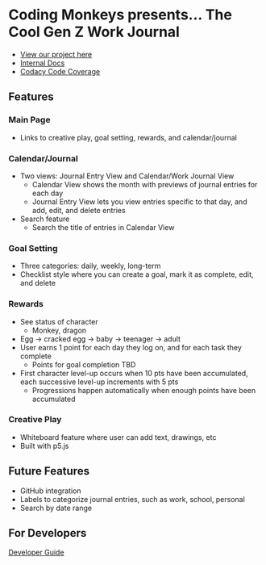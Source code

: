 # Coding Monkeys presents... The Cool Gen Z Work Journal

- [View our project here](https://cse110-sp24-group19.github.io/final-project/)
- [Internal Docs](https://cse110-sp24-group19.github.io/final-project/docs)
- [Codacy Code Coverage](https://app.codacy.com/organizations/gh/cse110-sp24-group19/dashboard)

## Features

### Main Page

- Links to creative play, goal setting, rewards, and calendar/journal

### Calendar/Journal

- Two views: Journal Entry View and Calendar/Work Journal View
  - Calendar View shows the month with previews of journal entries for each day
  - Journal Entry View lets you view entries specific to that day, and add, edit, and delete entries
- Search feature
  - Search the title of entries in Calendar View

### Goal Setting

- Three categories: daily, weekly, long-term
- Checklist style where you can create a goal, mark it as complete, edit, and delete

### Rewards

- See status of character
  - Monkey, dragon
- Egg -> cracked egg -> baby -> teenager -> adult
- User earns 1 point for each day they log on, and for each task they complete
  - Points for goal completion TBD
- First character level-up occurs when 10 pts have been accumulated, each successive level-up increments with 5 pts
  - Progressions happen automatically when enough points have been accumulated

### Creative Play

- Whiteboard feature where user can add text, drawings, etc
- Built with p5.js

## Future Features

- GitHub integration
- Labels to categorize journal entries, such as work, school, personal
- Search by date range

## For Developers
[Developer Guide](/developer-guide.md)